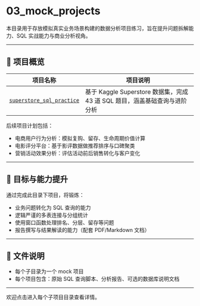 # 03_mock_projects

本目录用于存放模拟真实业务场景构建的数据分析项目练习，旨在提升问题拆解能力、SQL 实战能力与商业分析视角。

---

## 📌 项目概览

| 项目名称 | 项目说明 |
|----------|----------|
| [`superstore_sql_practice`](./superstore_sql_practice) | 基于 Kaggle Superstore 数据集，完成 43 道 SQL 题目，涵盖基础查询与进阶分析 |

后续项目计划包括：

- 电商用户行为分析：模拟复购、留存、生命周期价值计算
- 电影评分平台：基于影评数据做推荐排序与口碑聚类
- 营销活动效果分析：评估活动前后销售转化与客户变化

---

## 🚀 目标与能力提升

通过完成此目录下项目，将锻炼：

- 业务问题转化为 SQL 查询的能力
- 逻辑严谨的多表连接与分组统计
- 使用窗口函数处理排名、分层、留存等问题
- 报告撰写与结果解读的能力（配套 PDF/Markdown 文档）

---

## 📁 文件说明

- 每个子目录为一个 mock 项目
- 每个项目包含：原始 SQL 查询脚本、分析报告、可选的数据库说明文档

---

欢迎点击进入每个子项目目录查看详情。


